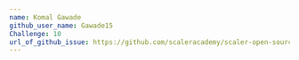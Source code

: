 ```yaml
---
name: Komal Gawade
github_user_name: Gawade15
Challenge: 10
url_of_github_issue: https://github.com/scaleracademy/scaler-open-source-september-challenge/issues/349
---
```

